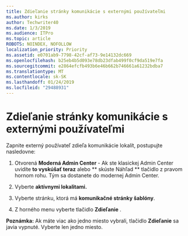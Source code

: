 ```yaml
---
title: Zdieľanie stránky komunikácie s externými používateľmi
ms.author: kirks
author: Techwriter40
ms.date: 1/3/2019
ms.audience: ITPro
ms.topic: article
ROBOTS: NOINDEX, NOFOLLOW
localization_priority: Priority
ms.assetid: e0701ab9-7798-42cf-af73-9e14132dc669
ms.openlocfilehash: b25eb4b5d093e78db23dfab499f0cf9da519e7fa
ms.sourcegitcommit: e2864efcfb493b6e46b662b746661a61232bdba7
ms.translationtype: MT
ms.contentlocale: sk-SK
ms.lasthandoff: 01/24/2019
ms.locfileid: "29488931"
---
```

# <a name="share-a-communication-site-with-external-users"></a>Zdieľanie stránky komunikácie s externými používateľmi

Zapnite externý používateľ zdieľa komunikácie lokalít, postupujte nasledovne: 
  
1. Otvorená **Moderná Admin Center** - Ak ste klasickej Admin Center uvidíte **to vyskúšať teraz** alebo ** skúste Náhľad ** tlačidlo z pravom hornom rohu. Tým sa dostanete do modernej Admin Center. 
  
2. Vyberte **aktívnymi lokalitami.**
  
3. Vyberte stránku, ktorá má **komunikačné stránky šablóny**. 
  
4. Z horného menu vyberte tlačidlo **Zdieľanie** . 
  
 **Poznámka:** Ak máte viac ako jedno miesto vybrali, tlačidlo **Zdieľanie** sa javia vypnuté. Vyberte len jedno miesto. 
  

